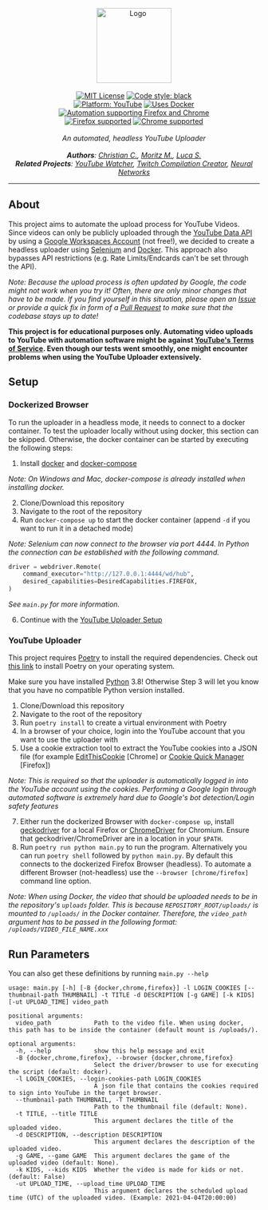 <p align="center">
    <a href="https://github.com/ContentAutomation"><img src="https://contentautomation.s3.eu-central-1.amazonaws.com/logo.png" alt="Logo" width="150"/></a>
    <br />
    <br />
    <a href="http://choosealicense.com/licenses/mit/"><img src="https://img.shields.io/badge/license-MIT-3C93B4.svg?style=flat" alt="MIT License"></a>
    <a href="https://github.com/psf/black"><img src="https://img.shields.io/badge/code%20style-black-000000.svg" alt="Code style: black"></a>
    <br />
    <a href="https://www.youtube.com/channel/UCqq27nknJ3fe5IvrAbfuEwQ"><img src="https://img.shields.io/badge/YouTube-FF0000.svg?style=flat&logo=youtube" alt="Platform: YouTube"></a>
        <a href="https://www.docker.com/"><img src="https://img.shields.io/badge/Docker-2496ED.svg?logo=Docker&logoColor=white" alt="Uses Docker"></a>
        <a href="https://www.selenium.dev/documentation/en/"><img src="https://img.shields.io/badge/Selenium-43B02A.svg?logo=Selenium&logoColor=white&labelColor=43B02A" alt="Automation supporting Firefox and Chrome"></a>
    <br />
         <a href="https://www.mozilla.org/en-US/firefox/new/"><img src="https://img.shields.io/badge/Firefox-FF7139.svg?logo=Firefox-Browser&logoColor=white" alt="Firefox supported"></a>
         <a href="https://www.google.com/chrome/"><img src="https://img.shields.io/badge/Chrome-4285F4.svg?logo=Google-Chrome&logoColor=white" alt="Chrome supported"></a>
    <br />
    <br />
    <i>An automated, headless YouTube Uploader</i>
    <br />
<br />
    <i><b>Authors</b>:
        <a href="https://github.com/ChristianCoenen">Christian C.</a>,
        <a href="https://github.com/MorMund">Moritz M.</a>,
        <a href="https://github.com/lucaSchilling">Luca S. </a>
    </i>
    <br>
    <i><b>Related Projects</b>:
        <a href="https://github.com/ContentAutomation/YouTubeWatcher">YouTube Watcher</a>,
        <a href="https://github.com/ContentAutomation/TwitchCompilationCreator">Twitch Compilation Creator</a>,
        <a href="https://github.com/ContentAutomation/NeuralNetworks">Neural Networks</a>
    </i>
</p>


<hr />

## About

This project aims to automate the upload process for YouTube Videos. Since videos can only be publicly uploaded through the [YouTube Data API](https://developers.google.com/youtube/v3) by using a [Google Workspaces Account](https://workspace.google.com/) (not free!), we decided to create a headless uploader using [Selenium](https://www.selenium.dev/) and [Docker](https://www.docker.com/). This approach also bypasses API restrictions (e.g. Rate Limits/Endcards can't be set through the API).

*Note: Because the upload process is often updated by Google, the code might not work when you try it! Often, there are only minor changes that have to be made. If you find yourself in this situation, please open an [Issue](https://github.com/ContentAutomation/YouTubeUploader/issues) or provide a quick fix in form of a [Pull Request](https://github.com/ContentAutomation/YouTubeUploader/pulls) to make sure that the codebase stays up to date!*

**This project is for educational purposes only. Automating video uploads to YouTube with automation software might be against [YouTube's Terms of Service](https://www.youtube.com/static?template=terms). Even though our tests went smoothly, one might encounter problems when using the YouTube Uploader extensively.**

## Setup

### Dockerized Browser
To run the uploader in a headless mode, it needs to connect to a docker container. To test the uploader locally without using docker, this section can be skipped. Otherwise, the docker container can be started by executing the following steps:
1. Install [docker](https://docs.docker.com/get-docker/) and [docker-compose](https://docs.docker.com/compose/install/)

*Note: On Windows and Mac, docker-compose is already installed when installing docker.*

2. Clone/Download this repository
3. Navigate to the root of the repository
4. Run ```docker-compose up``` to start the docker container (append ```-d``` if you want to run it in a detached mode)

*Note: Selenium can now connect to the browser via port 4444. In Python the connection can be established with the following command.*

```python
driver = webdriver.Remote(
    command_executor="http://127.0.0.1:4444/wd/hub",
    desired_capabilities=DesiredCapabilities.FIREFOX,
)
```

*See `main.py` for more information.*
    
6. Continue with the [YouTube Uploader Setup](#setup-uploader)

### <a name="setup-uploader"></a> YouTube Uploader


This project requires [Poetry](https://python-poetry.org/) to install the required dependencies.
Check out [this link](https://python-poetry.org/docs/) to install Poetry on your operating system.

Make sure you have installed [Python](https://www.python.org/downloads/) 3.8! Otherwise Step 3 will let you know that you have no compatible Python version installed.

1. Clone/Download this repository
2. Navigate to the root of the repository
3. Run ```poetry install``` to create a virtual environment with Poetry
4. In a browser of your choice, login into the YouTube account that you want to use the uploader with
5. Use a cookie extraction tool to extract the YouTube cookies into a JSON file (for example [EditThisCookie](https://chrome.google.com/webstore/detail/editthiscookie/fngmhnnpilhplaeedifhccceomclgfbg) [Chrome] or [Cookie Quick Manager](https://addons.mozilla.org/en-US/firefox/addon/cookie-quick-manager/) [Firefox])

*Note: This is required so that the uploader is automatically logged in into the YouTube account using the cookies. Performing a Google login through automated software is extremely hard due to Google's bot detection/Login safety features*

7. Either run the dockerized Browser with `docker-compose up`, install [geckodriver](https://github.com/mozilla/geckodriver/releases) for a local Firefox or [ChromeDriver](https://chromedriver.chromium.org/downloads) for Chromium. Ensure that geckodriver/ChromeDriver are in a location in your `$PATH`.
8. Run ```poetry run python main.py``` to run the program. Alternatively you can run ```poetry shell``` followed by ```python main.py```. By default this connects to the dockerized Firefox Browser (headless). To automate a different Browser (not-headless) use the `--browser [chrome/firefox]` command line option.

*Note: When using Docker, the video that should be uploaded needs to be in the repository's ```uploads``` folder. This is because ```REPOSITORY_ROOT/uploads/``` is mounted to ```/uploads/``` in the Docker container. Therefore, the ```video_path``` argument has to be passed in the following format: ```/uploads/VIDEO_FILE_NAME.xxx```*

## Run Parameters
You can also get these definitions by running ```main.py --help```

```
usage: main.py [-h] [-B {docker,chrome,firefox}] -l LOGIN_COOKIES [--thumbnail-path THUMBNAIL] -t TITLE -d DESCRIPTION [-g GAME] [-k KIDS] [-ut UPLOAD_TIME] video_path

positional arguments:
  video_path            Path to the video file. When using docker, this path has to be inside the container (default mount is /uploads/).

optional arguments:
  -h, --help            show this help message and exit
  -B {docker,chrome,firefox}, --browser {docker,chrome,firefox}
                        Select the driver/browser to use for executing the script (default: docker).
  -l LOGIN_COOKIES, --login-cookies-path LOGIN_COOKIES
                        A json file that contains the cookies required to sign into YouTube in the target browser.
  --thumbnail-path THUMBNAIL, -T THUMBNAIL
                        Path to the thumbnail file (default: None).
  -t TITLE, --title TITLE
                        This argument declares the title of the uploaded video.
  -d DESCRIPTION, --description DESCRIPTION
                        This argument declares the description of the uploaded video.
  -g GAME, --game GAME  This argument declares the game of the uploaded video (default: None).
  -k KIDS, --kids KIDS  Whether the video is made for kids or not. (default: False)
  -ut UPLOAD_TIME, --upload_time UPLOAD_TIME
                        This argument declares the scheduled upload time (UTC) of the uploaded video. (Example: 2021-04-04T20:00:00)
```
